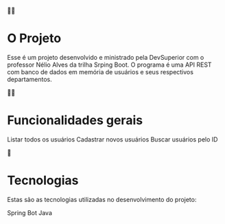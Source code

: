 👷🏻 <h1>O Projeto</h1>
Esse é um projeto desenvolvido e ministrado pela DevSuperior com o professor Nélio Alves da trilha Srping Boot. O programa é uma API REST com banco de dados em memória de usuários e seus respectivos departamentos.

🤳🏻 <h1>Funcionalidades gerais</h1>
Listar todos os usuários
Cadastrar novos usuários
Buscar usuários pelo ID

🚀 <h1>Tecnologias</h1>
Estas são as tecnologias utilizadas no desenvolvimento do projeto:

Spring Bot
Java
